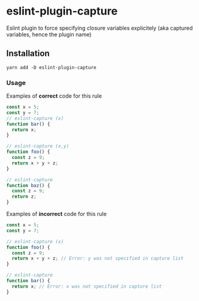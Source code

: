 # eslint-plugin-capture

Eslint plugin to force specifying closure variables explicitely
(aka captured variables, hence the plugin name)

## Installation

`yarn add -D eslint-plugin-capture`

### Usage

Examples of **correct** code for this rule

```js
const x = 5;
const y = 7;
// eslint-capture (x)
function bar() {
  return x;
}

// eslint-capture (x,y)
function foo() {
  const z = 9;
  return x + y + z;
}

// eslint-capture
function baz() {
  const z = 9;
  return z;
}
```

Examples of **incorrect** code for this rule

```js
const x = 5;
const y = 7;

// eslint-capture (x)
function foo() {
  const z = 9;
  return x + y + z; // Error: y was not specified in capture list
}

// eslint-capture
function bar() {
  return x; // Error: x was not specified in capture list
}
```
